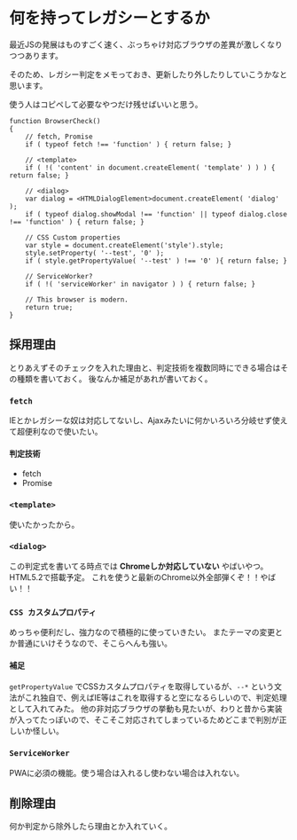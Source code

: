# 何を持ってレガシーとするか

最近JSの発展はものすごく速く、ぶっちゃけ対応ブラウザの差異が激しくなりつつあります。

そのため、レガシー判定をメモっておき、更新したり外したりしていこうかなと思います。

使う人はコピペして必要なやつだけ残せばいいと思う。

```
function BrowserCheck()
{
	// fetch, Promise
	if ( typeof fetch !== 'function' ) { return false; }

	// <template>
	if ( !( 'content' in document.createElement( 'template' ) ) ) { return false; }

	// <dialog>
	var dialog = <HTMLDialogElement>document.createElement( 'dialog' );
	if ( typeof dialog.showModal !== 'function' || typeof dialog.close !== 'function' ) { return false; }

	// CSS Custom properties
	var style = document.createElement('style').style;
	style.setProperty( '--test', '0' );
	if ( style.getPropertyValue( '--test' ) !== '0' ){ return false; }
	
	// ServiceWorker?
	if ( !( 'serviceWorker' in navigator ) ) { return false; }

	// This browser is modern.
	return true;
}
```

## 採用理由

とりあえずそのチェックを入れた理由と、判定技術を複数同時にできる場合はその種類を書いておく。
後なんか補足があれが書いておく。

### `fetch`

IEとかレガシーな奴は対応してないし、Ajaxみたいに何かいろいろ分岐せず使えて超便利なので使いたい。

#### 判定技術

* fetch
* Promise

### `<template>`

使いたかったから。

### `<dialog>`

この判定式を書いてる時点では **Chromeしか対応していない** やばいやつ。HTML5.2で搭載予定。
これを使うと最新のChrome以外全部弾くぞ！！やばい！！

### `CSS カスタムプロパティ`

めっちゃ便利だし、強力なので積極的に使っていきたい。
またテーマの変更とか普通にいけそうなので、そこらへんも強い。

#### 補足

`getPropertyValue` でCSSカスタムプロパティを取得しているが、`--*` という文法がこれ独自で、例えばIE等はこれを取得すると空になるらしいので、判定処理として入れてみた。
他の非対応ブラウザの挙動も見たいが、わりと昔から実装が入ってたっぽいので、そこそこ対応されてしまっているためどこまで判別が正しいか怪しい。

### `ServiceWorker`

PWAに必須の機能。使う場合は入れるし使わない場合は入れない。

## 削除理由

何か判定から除外したら理由とか入れていく。
